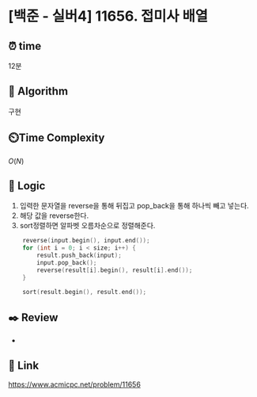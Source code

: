 # [백준 - 실버4] 11656. 접미사 배열
 
## ⏰  **time**
12분

## :pushpin: **Algorithm**
구현

## ⏲️**Time Complexity**
$O(N)$

## :round_pushpin: **Logic**
1. 입력한 문자열을 reverse을 통해 뒤집고 pop_back을 통해 하나씩 빼고 넣는다.
2. 해당 값을 reverse한다.
3. sort정렬하면 알파벳 오름차순으로 정렬해준다.
```cpp
	reverse(input.begin(), input.end());
	for (int i = 0; i < size; i++) {
		result.push_back(input);
		input.pop_back();
		reverse(result[i].begin(), result[i].end());
	}

	sort(result.begin(), result.end());
```

## :black_nib: **Review**
- 

## 📡 Link
https://www.acmicpc.net/problem/11656
